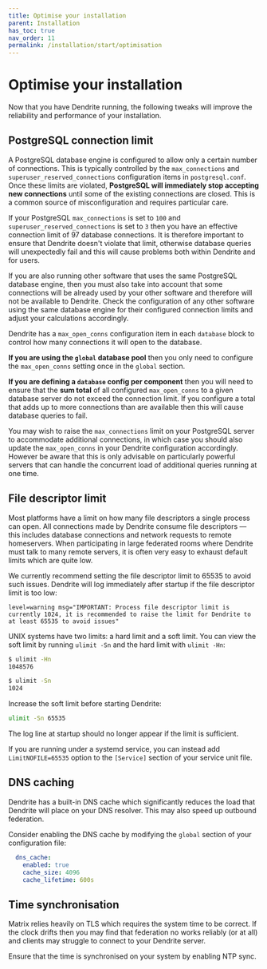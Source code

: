 ```yaml
---
title: Optimise your installation
parent: Installation
has_toc: true
nav_order: 11
permalink: /installation/start/optimisation
---
```


# Optimise your installation

Now that you have Dendrite running, the following tweaks will improve the reliability
and performance of your installation.

## PostgreSQL connection limit

A PostgreSQL database engine is configured to allow only a certain number of connections.
This is typically controlled by the `max_connections` and `superuser_reserved_connections`
configuration items in `postgresql.conf`. Once these limits are violated, **PostgreSQL will
immediately stop accepting new connections** until some of the existing connections are closed.
This is a common source of misconfiguration and requires particular care.

If your PostgreSQL `max_connections` is set to `100` and `superuser_reserved_connections` is
set to `3` then you have an effective connection limit of 97 database connections. It is
therefore important to ensure that Dendrite doesn't violate that limit, otherwise database
queries will unexpectedly fail and this will cause problems both within Dendrite and for users.

If you are also running other software that uses the same PostgreSQL database engine, then you
must also take into account that some connections will be already used by your other software
and therefore will not be available to Dendrite. Check the configuration of any other software
using the same database engine for their configured connection limits and adjust your calculations
accordingly.

Dendrite has a `max_open_conns` configuration item in each `database` block to control how many
connections it will open to the database.

**If you are using the `global` database pool** then you only need to configure the
`max_open_conns` setting once in the `global` section.

**If you are defining a `database` config per component** then you will need to ensure that
the **sum total** of all configured `max_open_conns` to a given database server do not exceed
the connection limit. If you configure a total that adds up to more connections than are available
then this will cause database queries to fail.

You may wish to raise the `max_connections` limit on your PostgreSQL server to accommodate
additional connections, in which case you should also update the `max_open_conns` in your
Dendrite configuration accordingly. However be aware that this is only advisable on particularly
powerful servers that can handle the concurrent load of additional queries running at one time.

## File descriptor limit

Most platforms have a limit on how many file descriptors a single process can open. All
connections made by Dendrite consume file descriptors — this includes database connections
and network requests to remote homeservers. When participating in large federated rooms
where Dendrite must talk to many remote servers, it is often very easy to exhaust default
limits which are quite low.

We currently recommend setting the file descriptor limit to 65535 to avoid such
issues. Dendrite will log immediately after startup if the file descriptor limit is too low:

```
level=warning msg="IMPORTANT: Process file descriptor limit is currently 1024, it is recommended to raise the limit for Dendrite to at least 65535 to avoid issues"
```

UNIX systems have two limits: a hard limit and a soft limit. You can view the soft limit
by running `ulimit -Sn` and the hard limit with `ulimit -Hn`:

```bash
$ ulimit -Hn
1048576

$ ulimit -Sn
1024
```

Increase the soft limit before starting Dendrite:

```bash
ulimit -Sn 65535
```

The log line at startup should no longer appear if the limit is sufficient.

If you are running under a systemd service, you can instead add `LimitNOFILE=65535` option
to the `[Service]` section of your service unit file.

## DNS caching

Dendrite has a built-in DNS cache which significantly reduces the load that Dendrite will
place on your DNS resolver. This may also speed up outbound federation.

Consider enabling the DNS cache by modifying the `global` section of your configuration file:

```yaml
  dns_cache:
    enabled: true
    cache_size: 4096
    cache_lifetime: 600s
```

## Time synchronisation

Matrix relies heavily on TLS which requires the system time to be correct. If the clock
drifts then you may find that federation no works reliably (or at all) and clients may
struggle to connect to your Dendrite server.

Ensure that the time is synchronised on your system by enabling NTP sync.
